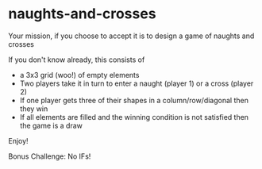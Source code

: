 # naughts-and-crosses

Your mission, if you choose to accept it is to design a game of naughts and crosses

If you don't know already, this consists of 
- a 3x3 grid (woo!) of empty elements
- Two players take it in turn to enter a naught (player 1) or a cross (player 2)
- If one player gets three of their shapes in a column/row/diagonal then they win
- If all elements are filled and the winning condition is not satisfied then the game is a draw

Enjoy!

Bonus Challenge: No IFs!